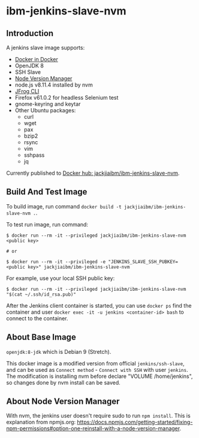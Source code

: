 # ibm-jenkins-slave-nvm

## Introduction

A jenkins slave image supports:

- [Docker in Docker](https://hub.docker.com/_/docker/)
- OpenJDK 8
- SSH Slave
- [Node Version Manager](https://github.com/creationix/nvm)
- node.js v8.11.4 installed by nvm
- [JFrog CLI](https://jfrog.com/getcli/)
- Firefox v61.0.2 for headless Selenium test
- gnome-keyring and keytar
- Other Ubuntu packages:
  * curl
  * wget
  * pax
  * bzip2
  * rsync
  * vim
  * sshpass
  * jq

Currently published to [Docker hub: jackjiaibm/ibm-jenkins-slave-nvm](https://hub.docker.com/r/jackjiaibm/ibm-jenkins-slave-nvm/).

## Build And Test Image

To build image, run command `docker build -t jackjiaibm/ibm-jenkins-slave-nvm .`.

To test run image, run command:

```
$ docker run --rm -it --privileged jackjiaibm/ibm-jenkins-slave-nvm <public key>

# or

$ docker run --rm -it --privileged -e "JENKINS_SLAVE_SSH_PUBKEY=<public key>" jackjiaibm/ibm-jenkins-slave-nvm
```

For example, use your local SSH public key:

```
$ docker run --rm -it --privileged jackjiaibm/ibm-jenkins-slave-nvm "$(cat ~/.ssh/id_rsa.pub)"
```

After the Jenkins client container is started, you can use `docker ps` find the container and user `docker exec -it -u jenkins <container-id> bash` to connect to the container.

## About Base Image

`openjdk:8-jdk` which is Debian 9 (Stretch).

This docker image is a modified version from official `jenkins/ssh-slave`, and can be used as `Connect method` - `Connect with SSH` with user `jenkins`. The modification is installing nvm before declare "VOLUME /home/jenkins", so changes done by nvm install can be saved.

## About Node Version Manager

With nvm, the jenkins user doesn't require sudo to run `npm install`. This is explanation from npmjs.org: https://docs.npmjs.com/getting-started/fixing-npm-permissions#option-one-reinstall-with-a-node-version-manager.
